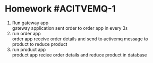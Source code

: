 <h1>Homework #ACITVEMQ-1</h1>

1. Run gateway app <br>
   gateway application sent order to order app in every 3s
2. run order app <br>
   order app receive order details and send to activemq message to product to reduce product
3. run product app <br>
   product app reciee order details and reduce product in database